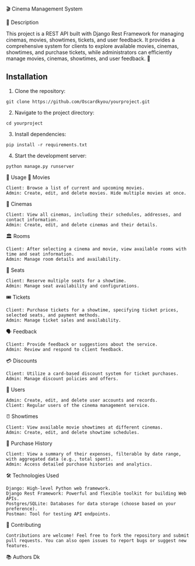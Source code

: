 🎬 Cinema Management System

📝 Description

This project is a REST API built with Django Rest Framework for managing cinemas, movies, showtimes, tickets, and user feedback. It provides a comprehensive system for clients to explore available movies, cinemas, showtimes, and purchase tickets, while administrators can efficiently manage movies, cinemas, showtimes, and user feedback.
🚀
## Installation

1) Clone the repository:
```
git clone https://github.com/Oscardkyou/yourproject.git
```
2) Navigate to the project directory:
```
cd yourproject
```
3) Install dependencies:
```
pip install -r requirements.txt
```
4) Start the development server:
```
python manage.py runserver
```
📖 Usage
🎥 Movies

    Client: Browse a list of current and upcoming movies.
    Admin: Create, edit, and delete movies. Hide multiple movies at once.

🏢 Cinemas

    Client: View all cinemas, including their schedules, addresses, and contact information.
    Admin: Create, edit, and delete cinemas and their details.

🏛️ Rooms

    Client: After selecting a cinema and movie, view available rooms with time and seat information.
    Admin: Manage room details and availability.

💺 Seats

    Client: Reserve multiple seats for a showtime.
    Admin: Manage seat availability and configurations.

🎟️ Tickets

    Client: Purchase tickets for a showtime, specifying ticket prices, selected seats, and payment methods.
    Admin: Manage ticket sales and availability.

🗣️ Feedback

    Client: Provide feedback or suggestions about the service.
    Admin: Review and respond to client feedback.

💳 Discounts

    Client: Utilize a card-based discount system for ticket purchases.
    Admin: Manage discount policies and offers.

👥 Users

    Admin: Create, edit, and delete user accounts and records.
    Client: Regular users of the cinema management service.

⏰ Showtimes

    Client: View available movie showtimes at different cinemas.
    Admin: Create, edit, and delete showtime schedules.

📜 Purchase History

    Client: View a summary of their expenses, filterable by date range, with aggregated data (e.g., total spent).
    Admin: Access detailed purchase histories and analytics.

🛠️ Technologies Used

    Django: High-level Python web framework.
    Django Rest Framework: Powerful and flexible toolkit for building Web APIs.
    Postgres/SQLite: Databases for data storage (choose based on your preference).
    Postman: Tool for testing API endpoints.

🤝 Contributing
```
Contributions are welcome! Feel free to fork the repository and submit pull requests. You can also open issues to report bugs or suggest new features.
```
📚 Authors Dk